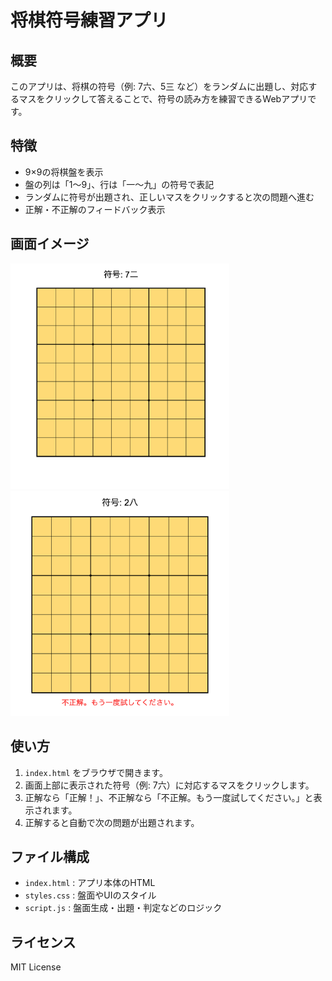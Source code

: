 # 将棋符号練習アプリ

## 概要

このアプリは、将棋の符号（例: 7六、5三 など）をランダムに出題し、対応するマスをクリックして答えることで、符号の読み方を練習できるWebアプリです。

## 特徴

- 9×9の将棋盤を表示
- 盤の列は「1〜9」、行は「一〜九」の符号で表記
- ランダムに符号が出題され、正しいマスをクリックすると次の問題へ進む
- 正解・不正解のフィードバック表示

## 画面イメージ

<img src="docs/sample1.png" alt="アプリ画面例1" width="350"/>
<img src="docs/sample2.png" alt="アプリ画面例2" width="350"/>

## 使い方

1. `index.html` をブラウザで開きます。
2. 画面上部に表示された符号（例: 7六）に対応するマスをクリックします。
3. 正解なら「正解！」、不正解なら「不正解。もう一度試してください。」と表示されます。
4. 正解すると自動で次の問題が出題されます。

## ファイル構成

- `index.html` : アプリ本体のHTML
- `styles.css` : 盤面やUIのスタイル
- `script.js` : 盤面生成・出題・判定などのロジック

## ライセンス

MIT License
